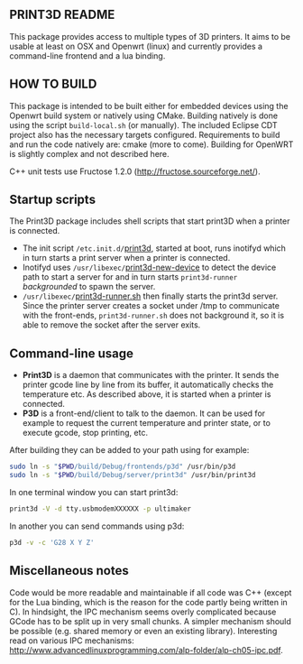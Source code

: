 ## PRINT3D README

This package provides access to multiple types of 3D printers. It aims to be usable at least on
OSX and Openwrt (linux) and currently provides a command-line frontend and a lua binding.


## HOW TO BUILD

This package is intended to be built either for embedded devices using the Openwrt build system or natively using CMake.
Building natively is done using the script `build-local.sh` (or manually). The included Eclipse CDT project also has the necessary targets configured. Requirements to build and run the code natively are: cmake (more to come).
Building for OpenWRT is slightly complex and not described here.

C++ unit tests use Fructose 1.2.0 (http://fructose.sourceforge.net/).


## Startup scripts

The Print3D package includes shell scripts that start print3D when a printer is connected.
- The init script `/etc.init.d/`[print3d](https://github.com/Doodle3D/print3d/blob/master/src/script/print3d_init), started at boot, runs inotifyd which in turn starts a print server when a printer is connected.
- Inotifyd uses `/usr/libexec/`[print3d-new-device](https://github.com/Doodle3D/print3d/blob/master/src/script/print3d-new-device.sh) to detect the device path to start a server for and in turn starts `print3d-runner` _backgrounded_ to spawn the server.
- `/usr/libexec/`[print3d-runner.sh](https://github.com/Doodle3D/print3d/blob/master/src/script/print3d-runner.sh) then finally starts the print3d server. Since the printer server creates a socket under /tmp to communicate with the front-ends, `print3d-runner.sh` does not background it, so it is able to remove the socket after the server exits.


## Command-line usage

- **Print3D** is a daemon that communicates with the printer. It sends the printer gcode line by line from its buffer, it automatically checks the temperature etc. As described above, it is started when a printer is connected.
- **P3D** is a front-end/client to talk to the daemon. It can be used for example to request the current temperature and printer state, or to execute gcode, stop printing, etc.

After building they can be added to your path using for example: 
``` bash
sudo ln -s "$PWD/build/Debug/frontends/p3d" /usr/bin/p3d
sudo ln -s "$PWD/build/Debug/server/print3d" /usr/bin/print3d
```
In one terminal window you can start print3d:
``` bash
print3d -V -d tty.usbmodemXXXXXX -p ultimaker
```
In another you can send commands using p3d:
``` bash
p3d -v -c 'G28 X Y Z'
```


## Miscellaneous notes

Code would be more readable and maintainable if all code was C++ (except for the Lua binding, which is the reason for the code partly being written in C).
In hindsight, the IPC mechanism seems overly complicated because GCode has to be split up in very small chunks. A simpler mechanism should be possible (e.g. shared memory or even an existing library). Interesting read on various IPC mechanisms: <http://www.advancedlinuxprogramming.com/alp-folder/alp-ch05-ipc.pdf>.
